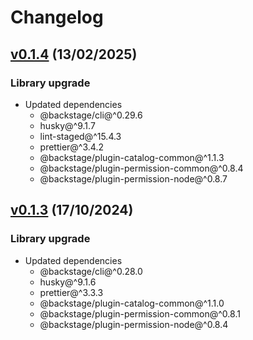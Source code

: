 # Changelog

## [v0.1.4](https://github.com/digital-ai/backstage-deploy/tree/dai-deploy-common/v0.1.4) (13/02/2025)

### Library upgrade

- Updated dependencies
  - @backstage/cli@^0.29.6
  - husky@^9.1.7
  - lint-staged@^15.4.3
  - prettier@^3.4.2
  - @backstage/plugin-catalog-common@^1.1.3
  - @backstage/plugin-permission-common@^0.8.4
  - @backstage/plugin-permission-node@^0.8.7

## [v0.1.3](https://github.com/digital-ai/backstage-deploy/tree/dai-deploy-common/v0.1.3) (17/10/2024)

### Library upgrade

- Updated dependencies
  - @backstage/cli@^0.28.0
  - husky@^9.1.6
  - prettier@^3.3.3
  - @backstage/plugin-catalog-common@^1.1.0
  - @backstage/plugin-permission-common@^0.8.1
  - @backstage/plugin-permission-node@^0.8.4